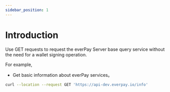 ```yaml
---
sidebar_position: 1
---
```


# Introduction

Use GET requests to request the everPay Server base query service without the need for a wallet signing operation.

For example,
* Get basic information about everPay services。
```bash
curl --location --request GET 'https://api-dev.everpay.io/info'
```
